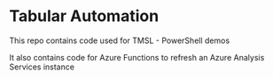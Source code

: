 # Tabular Automation

This repo contains code used for TMSL - PowerShell demos

It also contains code for Azure Functions to refresh an Azure Analysis Services instance

